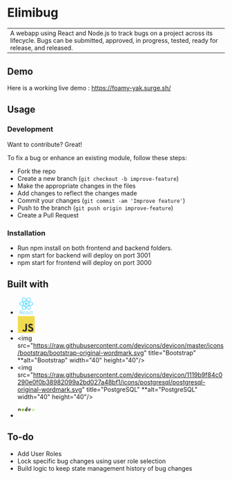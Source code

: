 # Elimibug

<table>
<tr>
<td>
  A webapp using React and Node.js to track bugs on a project across its lifecycle. Bugs can be submitted, approved, in progress, tested, ready for release, and released. 
</td>
</tr>
</table>

## Demo

Here is a working live demo : https://foamy-yak.surge.sh/

## Usage

### Development

Want to contribute? Great!

To fix a bug or enhance an existing module, follow these steps:

- Fork the repo
- Create a new branch (`git checkout -b improve-feature`)
- Make the appropriate changes in the files
- Add changes to reflect the changes made
- Commit your changes (`git commit -am 'Improve feature'`)
- Push to the branch (`git push origin improve-feature`)
- Create a Pull Request

### Installation

- Run npm install on both frontend and backend folders.
- npm start for backend will deploy on port 3001
- npm start for frontend will deploy on port 3000

## Built with

- <img src="https://github.com/devicons/devicon/blob/master/icons/react/react-original-wordmark.svg" title="React" alt="React" width="40" height="40"/>
- <img src="https://github.com/devicons/devicon/blob/master/icons/javascript/javascript-original.svg" title="JavaScript" alt="JavaScript" width="40" height="40"/>
- <img src="https://raw.githubusercontent.com/devicons/devicon/master/icons/bootstrap/bootstrap-original-wordmark.svg" title="Bootstrap" \*\*alt="Bootstrap" width="40" height="40"/>
- <img src="https://raw.githubusercontent.com/devicons/devicon/1119b9f84c0290e0f0b38982099a2bd027a48bf1/icons/postgresql/postgresql-original-wordmark.svg" title="PostgreSQL" \*\*alt="PostgreSQL" width="40" height="40"/>
- <img src="https://github.com/devicons/devicon/blob/master/icons/nodejs/nodejs-original-wordmark.svg" title="NodeJS" alt="NodeJS" width="40" height="40"/>

## To-do

- Add User Roles
- Lock specific bug changes using user role selection
- Build logic to keep state management history of bug changes
